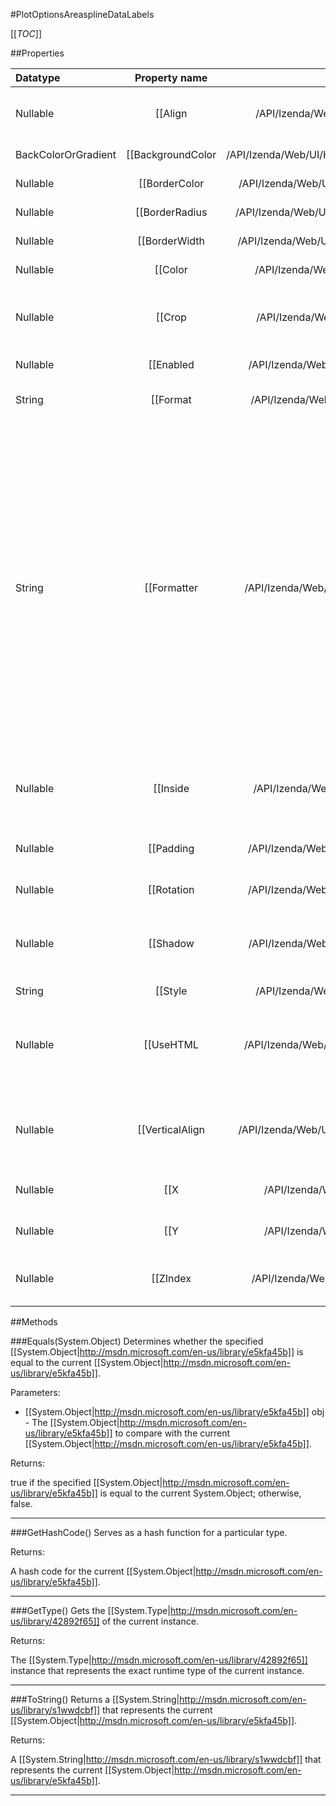 #PlotOptionsAreasplineDataLabels

[[_TOC_]]

##Properties

|Datatype|Property name|Property description|Default Value|
|:-------|:----------:|:-----------------:|:-----------:|
|Nullable|[[Align|/API/Izenda/Web/UI/HighCharts/Options/CodeSamples/Izenda_Web_UI_HighCharts_Options_PlotOptionsAreasplineDataLabels_Align]]| The alignment of the data label compared to the point. Can be one of 'left', 'center' or 'right'. Defaults to <code>'center'</code>. Default: center |null|
|BackColorOrGradient|[[BackgroundColor|/API/Izenda/Web/UI/HighCharts/Options/CodeSamples/Izenda_Web_UI_HighCharts_Options_PlotOptionsAreasplineDataLabels_BackgroundColor]]| The background color or gradient for the data label. Defaults to <code>undefined</code>. |null|
|Nullable|[[BorderColor|/API/Izenda/Web/UI/HighCharts/Options/CodeSamples/Izenda_Web_UI_HighCharts_Options_PlotOptionsAreasplineDataLabels_BorderColor]]| The border color for the data label. Defaults to <code>undefined</code>. |null|
|Nullable|[[BorderRadius|/API/Izenda/Web/UI/HighCharts/Options/CodeSamples/Izenda_Web_UI_HighCharts_Options_PlotOptionsAreasplineDataLabels_BorderRadius]]| The border radius in pixels for the data label. Defaults to <code>0</code>. Default: 0 |null|
|Nullable|[[BorderWidth|/API/Izenda/Web/UI/HighCharts/Options/CodeSamples/Izenda_Web_UI_HighCharts_Options_PlotOptionsAreasplineDataLabels_BorderWidth]]| The border width in pixels for the data label. Defaults to <code>0</code>. Default: 0 |null|
|Nullable|[[Color|/API/Izenda/Web/UI/HighCharts/Options/CodeSamples/Izenda_Web_UI_HighCharts_Options_PlotOptionsAreasplineDataLabels_Color]]| The text color for the data labels. Defaults to <code>null</code>. |null|
|Nullable|[[Crop|/API/Izenda/Web/UI/HighCharts/Options/CodeSamples/Izenda_Web_UI_HighCharts_Options_PlotOptionsAreasplineDataLabels_Crop]]| Whether to hide data labels that are outside the plot area. By default, a data label only shows if the point or the data label is within the plot area. Default: true |null|
|Nullable|[[Enabled|/API/Izenda/Web/UI/HighCharts/Options/CodeSamples/Izenda_Web_UI_HighCharts_Options_PlotOptionsAreasplineDataLabels_Enabled]]| Enable or disable the data labels. Defaults to <code>false</code>. Default: false |null|
|String|[[Format|/API/Izenda/Web/UI/HighCharts/Options/CodeSamples/Izenda_Web_UI_HighCharts_Options_PlotOptionsAreasplineDataLabels_Format]]| A <a href="http://docs.highcharts.com/#formatting">format string</a> for the data label. Available variables are the same as for <code>formatter</code>. Default: {y} |null|
|String|[[Formatter|/API/Izenda/Web/UI/HighCharts/Options/CodeSamples/Izenda_Web_UI_HighCharts_Options_PlotOptionsAreasplineDataLabels_Formatter]]| Callback JavaScript function to format the data label. Available data are:<table><tbody><tr><td><code>this.percentage</code></td><td>Stacked series and pies only. The point's percentage of the total.</td></tr><tr><td><code>this.point</code></td><td>The point object. The point name, if defined, is available through <code>this.point.name</code>.</td></tr><tr><td><code>this.series</code>:</td><td>The series object. The series name is available through <code>this.series.name</code>.</td></tr><tr><td><code>this.total</code></td><td>Stacked series only. The total value at this point's x value.</td></tr><tr><td><code>this.x</code>:</td><td>The y value.</td></tr><tr><td><code>this.y</code>:</td><td>The y value.</td></tr></tbody></table>|null|
|Nullable|[[Inside|/API/Izenda/Web/UI/HighCharts/Options/CodeSamples/Izenda_Web_UI_HighCharts_Options_PlotOptionsAreasplineDataLabels_Inside]]| For points with an extent, like columns, whether to align the data label inside the box or to the actual value point. Defaults to <code>false</code> in most cases, <code>true</code> in stacked columns. |null|
|Nullable|[[Padding|/API/Izenda/Web/UI/HighCharts/Options/CodeSamples/Izenda_Web_UI_HighCharts_Options_PlotOptionsAreasplineDataLabels_Padding]]| When either the <code>borderWidth</code> or the <code>backgroundColor</code> is set, this is the padding within the box. Defaults to <code>2</code>. Default: 2 |null|
|Nullable|[[Rotation|/API/Izenda/Web/UI/HighCharts/Options/CodeSamples/Izenda_Web_UI_HighCharts_Options_PlotOptionsAreasplineDataLabels_Rotation]]| Text rotation in degrees. Defaults to <code>0</code>. Default: 0 |null|
|Nullable|[[Shadow|/API/Izenda/Web/UI/HighCharts/Options/CodeSamples/Izenda_Web_UI_HighCharts_Options_PlotOptionsAreasplineDataLabels_Shadow]]| The shadow of the box. Works best with <code>borderWidth</code> or <code>backgroundColor</code>. Since 2.3 the shadow can be an object configuration containing <code>color</code>, <code>offsetX</code>, <code>offsetY</code>, <code>opacity</code> and <code>width</code>. Default: false |null|
|String|[[Style|/API/Izenda/Web/UI/HighCharts/Options/CodeSamples/Izenda_Web_UI_HighCharts_Options_PlotOptionsAreasplineDataLabels_Style]]| Styles for the label. |null|
|Nullable|[[UseHTML|/API/Izenda/Web/UI/HighCharts/Options/CodeSamples/Izenda_Web_UI_HighCharts_Options_PlotOptionsAreasplineDataLabels_UseHTML]]| Whether to use HTML to render the labels. Using HTML allows advanced formatting, images and reliable bi-directional text rendering. Note that exported images won't respect the HTML, and that HTML won't respect Z-index settings. Default: false |null|
|Nullable|[[VerticalAlign|/API/Izenda/Web/UI/HighCharts/Options/CodeSamples/Izenda_Web_UI_HighCharts_Options_PlotOptionsAreasplineDataLabels_VerticalAlign]]| The vertical alignment of a data label. Can be one of <code>top</code>, <code>middle</code> or <code>bottom</code>. The default value depends on the data, for instance in a column chart, the label is above positive values and below negative values. |null|
|Nullable|[[X|/API/Izenda/Web/UI/HighCharts/Options/CodeSamples/Izenda_Web_UI_HighCharts_Options_PlotOptionsAreasplineDataLabels_X]]| The x position offset of the label relative to the point. Defaults to <code>0</code>. Default: 0 |null|
|Nullable|[[Y|/API/Izenda/Web/UI/HighCharts/Options/CodeSamples/Izenda_Web_UI_HighCharts_Options_PlotOptionsAreasplineDataLabels_Y]]| The y position offset of the label relative to the point. Defaults to <code>-6</code>. Default: -6 |null|
|Nullable|[[ZIndex|/API/Izenda/Web/UI/HighCharts/Options/CodeSamples/Izenda_Web_UI_HighCharts_Options_PlotOptionsAreasplineDataLabels_ZIndex]]| The Z index of the data labels. The default Z index puts it above the series. Use a Z index of 2 to display it behind the series. Default: 6 |null|


##Methods

###Equals(System.Object)
Determines whether the specified [[System.Object|http://msdn.microsoft.com/en-us/library/e5kfa45b]] is equal to the current [[System.Object|http://msdn.microsoft.com/en-us/library/e5kfa45b]].

Parameters: 

* [[System.Object|http://msdn.microsoft.com/en-us/library/e5kfa45b]] obj  - The [[System.Object|http://msdn.microsoft.com/en-us/library/e5kfa45b]] to compare with the current [[System.Object|http://msdn.microsoft.com/en-us/library/e5kfa45b]].





Returns:

true if the specified [[System.Object|http://msdn.microsoft.com/en-us/library/e5kfa45b]] is equal to the current System.Object; otherwise, false.


---


###GetHashCode()
 Serves as a hash function for a particular type.  





Returns:

A hash code for the current [[System.Object|http://msdn.microsoft.com/en-us/library/e5kfa45b]].


---


###GetType()
Gets the [[System.Type|http://msdn.microsoft.com/en-us/library/42892f65]] of the current instance.





Returns:

The [[System.Type|http://msdn.microsoft.com/en-us/library/42892f65]] instance that represents the exact runtime type of the current instance.


---


###ToString()
Returns a [[System.String|http://msdn.microsoft.com/en-us/library/s1wwdcbf]] that represents the current [[System.Object|http://msdn.microsoft.com/en-us/library/e5kfa45b]].





Returns:

A [[System.String|http://msdn.microsoft.com/en-us/library/s1wwdcbf]] that represents the current [[System.Object|http://msdn.microsoft.com/en-us/library/e5kfa45b]].


---


